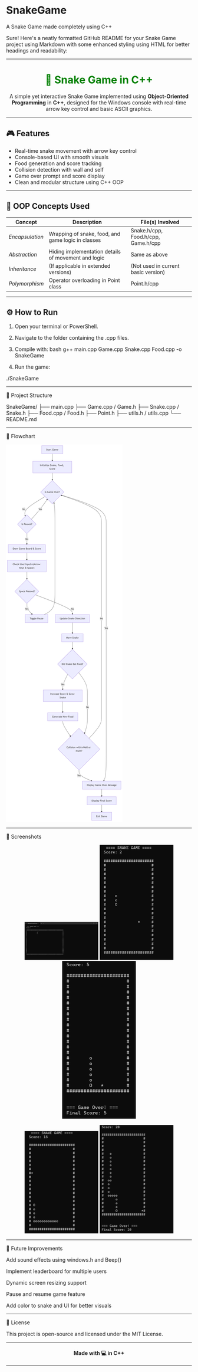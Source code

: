 # SnakeGame
A Snake Game made completely using C++

Sure! Here's a neatly formatted GitHub README for your Snake Game project using Markdown with some enhanced styling using HTML for better headings and readability:


---

<h1 align="center" style="color: green;">🐍 Snake Game in C++</h1>

<p align="center">
    A simple yet interactive Snake Game implemented using <b>Object-Oriented Programming</b> in <b>C++</b>, designed for the Windows console with real-time arrow key control and basic ASCII graphics.
</p>

---

## 🎮 Features

- Real-time snake movement with arrow key control
- Console-based UI with smooth visuals
- Food generation and score tracking
- Collision detection with wall and self
- Game over prompt and score display
- Clean and modular structure using C++ OOP

---

## 🧠 OOP Concepts Used

| Concept         | Description                                            | File(s) Involved         |
|----------------|--------------------------------------------------------|--------------------------|
| *Encapsulation* | Wrapping of snake, food, and game logic in classes | Snake.h/cpp, Food.h/cpp, Game.h/cpp |
| *Abstraction*   | Hiding implementation details of movement and logic | Same as above            |
| *Inheritance*   | (If applicable in extended versions)                | (Not used in current basic version) |
| *Polymorphism*  | Operator overloading in Point class      | Point.h/cpp        |

---

## ⚙ How to Run

1. Open your terminal or PowerShell.
2. Navigate to the folder containing the .cpp files.
3. Compile with:
   bash
   g++ main.cpp Game.cpp Snake.cpp Food.cpp -o SnakeGame

4. Run the game:

./SnakeGame




---

📂 Project Structure

SnakeGame/
├── main.cpp
├── Game.cpp / Game.h
├── Snake.cpp / Snake.h
├── Food.cpp / Food.h
├── Point.h
├── utils.h / utils.cpp
└── README.md


---
🧾 Flowchart

![Gameplay Screenshot](Resources/flow_chart.png)


---

🧾 Screenshots
<p align="center">
  <img src="Resources/Screenshot_2025-04-05_150044.png" alt="Game Start" width="200" length="500"/>
  <img src="Resources/Screenshot_2025-04-12_002552.png" alt="Food Collected" width="200"/>
  <img src="Resources/Screenshot_2025-04-12_002650.png" alt="Near Collision" width="200"/>
</p>

<p align="center">
  <img src="Resources/Screenshot_2025-04-12_003155.png" alt="Game Over" width="200"/>
  <img src="Resources/Screenshot_2025-04-12_003320.png" alt="Final Score" width="200"/>
</p>


---

📌 Future Improvements

Add sound effects using windows.h and Beep()

Implement leaderboard for multiple users

Dynamic screen resizing support

Pause and resume game feature

Add color to snake and UI for better visuals



---

📘 License

This project is open-source and licensed under the MIT License.


---

<h4 align="center">Made with 💻 in C++</h4>

---
